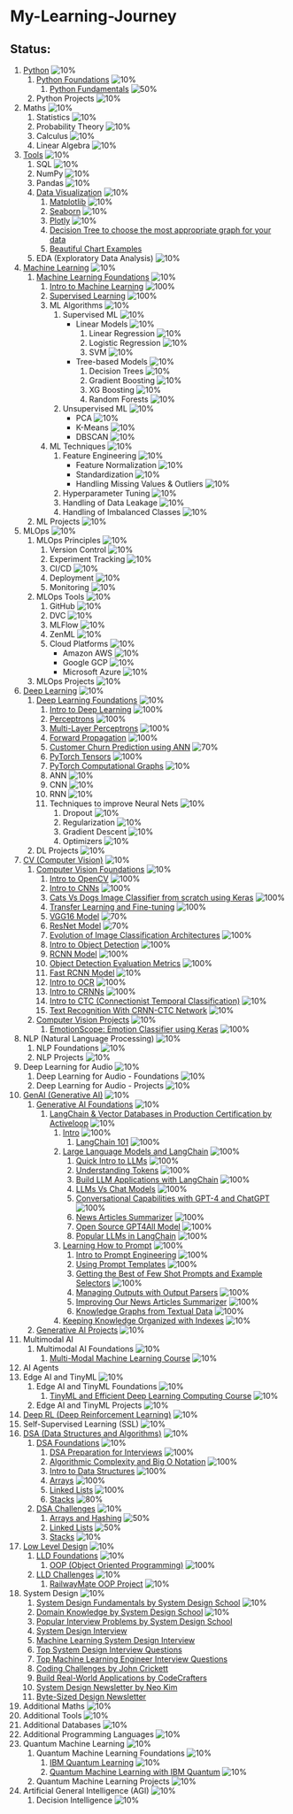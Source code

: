 # My-Learning-Journey


## Status:

1. [Python](Python) ![10%](https://geps.dev/progress/10)
    1. [Python Foundations](Python/01-Python-Foundations) ![10%](https://geps.dev/progress/10)
        1. [Python Fundamentals](Python/01-Python-Foundations/Python_01_Fundamentals.ipynb) ![50%](https://geps.dev/progress/50)
    2. Python Projects ![10%](https://geps.dev/progress/10)
2. Maths                        ![10%](https://geps.dev/progress/10)
    1. Statistics               ![10%](https://geps.dev/progress/10)
    2. Probability Theory       ![10%](https://geps.dev/progress/10)
    3. Calculus                 ![10%](https://geps.dev/progress/10)
    4. Linear Algebra           ![10%](https://geps.dev/progress/10)
3. [Tools](/Tools)                        ![10%](https://geps.dev/progress/10)
    1. SQL                      ![10%](https://geps.dev/progress/10)
    2. NumPy                    ![10%](https://geps.dev/progress/10)
    3. Pandas                   ![10%](https://geps.dev/progress/10)
    4. [Data Visualization](Tools/Data-Visualization) ![10%](https://geps.dev/progress/10)
        1. [Matplotlib](https://python-graph-gallery.com/matplotlib/) ![10%](https://geps.dev/progress/10)
        2. [Seaborn](https://python-graph-gallery.com/seaborn/) ![10%](https://geps.dev/progress/10)
        3. [Plotly](https://python-graph-gallery.com/plotly/) ![10%](https://geps.dev/progress/10)
        4. [Decision Tree to choose the most appropriate graph for your data](https://www.data-to-viz.com/#poster_full)
        5. [Beautiful Chart Examples](https://www.dataviz-inspiration.com/)
    5. EDA (Exploratory Data Analysis) ![10%](https://geps.dev/progress/10)
4. [Machine Learning](Machine-Learning) ![10%](https://geps.dev/progress/10)
    1. [Machine Learning Foundations](Machine-Learning/01-Machine-Learning-Foundations) ![10%](https://geps.dev/progress/10)
        1. [Intro to Machine Learning](Machine-Learning/01-Machine-Learning-Foundations/ML_01_Intro.ipynb) ![100%](https://geps.dev/progress/100)
        2. [Supervised Learning](Machine-Learning/01-Machine-Learning-Foundations/ML_02_Supervised_Learning.ipynb) ![100%](https://geps.dev/progress/100)
        2. ML Algorithms            ![10%](https://geps.dev/progress/10)
            1. Supervised ML        ![10%](https://geps.dev/progress/10)
                - Linear Models        ![10%](https://geps.dev/progress/10)
                    1. Linear Regression     ![10%](https://geps.dev/progress/10)
                    2. Logistic Regression   ![10%](https://geps.dev/progress/10)
                    3. SVM                   ![10%](https://geps.dev/progress/10)
                - Tree-based Models    ![10%](https://geps.dev/progress/10)
                    1. Decision Trees        ![10%](https://geps.dev/progress/10)
                    2. Gradient Boosting     ![10%](https://geps.dev/progress/10)
                    3. XG Boosting           ![10%](https://geps.dev/progress/10)
                    4. Random Forests        ![10%](https://geps.dev/progress/10)
            2. Unsupervised ML      ![10%](https://geps.dev/progress/10)
                - PCA              ![10%](https://geps.dev/progress/10)
                - K-Means          ![10%](https://geps.dev/progress/10)
                - DBSCAN           ![10%](https://geps.dev/progress/10)
        3. ML Techniques            ![10%](https://geps.dev/progress/10)
            1. Feature Engineering              ![10%](https://geps.dev/progress/10)
                - Feature Normalization        ![10%](https://geps.dev/progress/10)
                - Standardization              ![10%](https://geps.dev/progress/10)
                - Handling Missing Values & Outliers   ![10%](https://geps.dev/progress/10)
            2. Hyperparameter Tuning            ![10%](https://geps.dev/progress/10)
            3. Handling of Data Leakage         ![10%](https://geps.dev/progress/10)
            4. Handling of Imbalanced Classes   ![10%](https://geps.dev/progress/10)
    2. ML Projects              ![10%](https://geps.dev/progress/10)
5. MLOps                        ![10%](https://geps.dev/progress/10)
    1. MLOps Principles         ![10%](https://geps.dev/progress/10)
        1. Version Control      ![10%](https://geps.dev/progress/10)
        2. Experiment Tracking  ![10%](https://geps.dev/progress/10)
        3. CI/CD                ![10%](https://geps.dev/progress/10)
        4. Deployment           ![10%](https://geps.dev/progress/10)
        5. Monitoring           ![10%](https://geps.dev/progress/10)
    2. MLOps Tools              ![10%](https://geps.dev/progress/10)
        1. GitHub               ![10%](https://geps.dev/progress/10)
        2. DVC                  ![10%](https://geps.dev/progress/10)
        3. MLFlow               ![10%](https://geps.dev/progress/10)
        4. ZenML                ![10%](https://geps.dev/progress/10)
        5. Cloud Platforms      ![10%](https://geps.dev/progress/10)
            - Amazon AWS       ![10%](https://geps.dev/progress/10)
            - Google GCP       ![10%](https://geps.dev/progress/10)
            - Microsoft Azure  ![10%](https://geps.dev/progress/10)
    3. MLOps Projects           ![10%](https://geps.dev/progress/10)
6. [Deep Learning](Deep-Learning) ![10%](https://geps.dev/progress/10)
    1. [Deep Learning Foundations](Deep-Learning/01-Deep-Learning-Foundations) ![10%](https://geps.dev/progress/10)
        1. [Intro to Deep Learning](Deep-Learning/01-Deep-Learning-Foundations/DL_01_Intro.ipynb) ![100%](https://geps.dev/progress/100)
        2. [Perceptrons](Deep-Learning/01-Deep-Learning-Foundations/DL_02_Perceptrons.ipynb) ![100%](https://geps.dev/progress/100)
        3. [Multi-Layer Perceptrons](Deep-Learning/01-Deep-Learning-Foundations/DL_03_Multi_Layer_Perceptrons.ipynb) ![100%](https://geps.dev/progress/100)
        4. [Forward Propagation](Deep-Learning/01-Deep-Learning-Foundations/DL_04_Forward_Propagation.ipynb) ![100%](https://geps.dev/progress/100)
        5. [Customer Churn Prediction using ANN](Deep-Learning/01-Deep-Learning-Foundations/DL_05_Customer_Churn_Prediction_using_ANN.ipynb) ![70%](https://geps.dev/progress/70)
        6. [PyTorch Tensors](Deep-Learning/01-Deep-Learning-Foundations/DL_X1_PyTorch_Tensors.ipynb) ![100%](https://geps.dev/progress/100)
        7. [PyTorch Computational Graphs](Deep-Learning/01-Deep-Learning-Foundations/DL_X2_PyTorch_Computational_Graphs.ipynb) ![10%](https://geps.dev/progress/10)
        1. ANN                      ![10%](https://geps.dev/progress/10)
        2. CNN                      ![10%](https://geps.dev/progress/10)
        3. RNN                      ![10%](https://geps.dev/progress/10)
        4. Techniques to improve Neural Nets    ![10%](https://geps.dev/progress/10)
            1. Dropout              ![10%](https://geps.dev/progress/10)
            2. Regularization       ![10%](https://geps.dev/progress/10)
            3. Gradient Descent     ![10%](https://geps.dev/progress/10)
            4. Optimizers           ![10%](https://geps.dev/progress/10)
    2. DL Projects              ![10%](https://geps.dev/progress/10)
7. [CV (Computer Vision)](Computer-Vision) ![10%](https://geps.dev/progress/10)
    1. [Computer Vision Foundations](Computer-Vision/01-Computer-Vision-Foundations) ![10%](https://geps.dev/progress/10)
        1. [Intro to OpenCV](Computer-Vision/01-Computer-Vision-Foundations/CV_A1_Intro_to_OpenCV.ipynb) ![100%](https://geps.dev/progress/100)
        2. [Intro to CNNs](Computer-Vision/01-Computer-Vision-Foundations/CV_01_Intro_to_CNNs.ipynb) ![100%](https://geps.dev/progress/100)
        3. [Cats Vs Dogs Image Classifier from scratch using Keras](Computer-Vision/01-Computer-Vision-Foundations/CV_02_Cats_Dogs_Classifier_from_Scratch_Keras.ipynb) ![100%](https://geps.dev/progress/100)
        4. [Transfer Learning and Fine-tuning](Computer-Vision/01-Computer-Vision-Foundations/CV_03_Transfer_Learning.ipynb) ![100%](https://geps.dev/progress/100)
        5. [VGG16 Model](Computer-Vision/01-Computer-Vision-Foundations/CV_05_ResNet_Model.ipynb) ![70%](https://geps.dev/progress/70)
        6. [ResNet Model](Computer-Vision/01-Computer-Vision-Foundations/CV_05_ResNet_Model.ipynb) ![70%](https://geps.dev/progress/70)
        7. [Evolution of Image Classification Architectures](Computer-Vision/01-Computer-Vision-Foundations/CV_06_Evolution_of_Image_Classification_Architectures.ipynb) ![100%](https://geps.dev/progress/100)
        8. [Intro to Object Detection](Computer-Vision/01-Computer-Vision-Foundations/CV_07_Intro_to_Object_Detection.ipynb) ![100%](https://geps.dev/progress/100)
        9. [RCNN Model](Computer-Vision/01-Computer-Vision-Foundations/CV_08_RCNN.ipynb) ![100%](https://geps.dev/progress/100)
        10. [Object Detection Evaluation Metrics](Computer-Vision/01-Computer-Vision-Foundations/CV_09_Object_Detection_Metrics.ipynb) ![100%](https://geps.dev/progress/100)
        11. [Fast RCNN Model](Computer-Vision/01-Computer-Vision-Foundations/CV_10_Fast_RCNN.ipynb) ![10%](https://geps.dev/progress/10)
        12. [Intro to OCR](Computer-Vision/01-Computer-Vision-Foundations/CV_A2_Intro_to_OCR.ipynb) ![100%](https://geps.dev/progress/100)
        13. [Intro to CRNNs](Computer-Vision/01-Computer-Vision-Foundations/CV_A3_Intro_to_CRNNs.ipynb) ![100%](https://geps.dev/progress/100)
        14. [Intro to CTC (Connectionist Temporal Classification)](Computer-Vision/01-Computer-Vision-Foundations/CV_A4_Intro_to_CTC.ipynb) ![10%](https://geps.dev/progress/10)
        15. [Text Recognition With CRNN-CTC Network](Computer-Vision/01-Computer-Vision-Foundations/CV_A5_Text_Recognition_with_CRNN_CTC_Network.ipynb) ![10%](https://geps.dev/progress/10)
    2. [Computer Vision Projects](Computer-Vision/02-Computer-Vision-Projects) ![10%](https://geps.dev/progress/10)
        1. [EmotionScope: Emotion Classifier using Keras](Computer-Vision/02-Computer-Vision-Projects/CV_Project_01_EmotionScope) ![100%](https://geps.dev/progress/100)
8. NLP (Natural Language Processing) ![10%](https://geps.dev/progress/10)
    1. NLP Foundations       ![10%](https://geps.dev/progress/10)
    2. NLP Projects         ![10%](https://geps.dev/progress/10)
9. Deep Learning for Audio ![10%](https://geps.dev/progress/10)
    1. Deep Learning for Audio - Foundations ![10%](https://geps.dev/progress/10)
    2. Deep Learning for Audio - Projects ![10%](https://geps.dev/progress/10)
10. [GenAI (Generative AI)](Generative-AI) ![10%](https://geps.dev/progress/10)
    1. [Generative AI Foundations](Generative-AI/01-GenAI-Foundations) ![10%](https://geps.dev/progress/10)
        1. [LangChain & Vector Databases in Production Certification by Activeloop](https://learn.activeloop.ai/courses/langchain) ![10%](https://geps.dev/progress/10)
            1. [Intro](Generative-AI/01-GenAI-Foundations/LangChain-and-Vector-Databases-in-Production-Certification-by-Activeloop/01-Intro) ![100%](https://geps.dev/progress/100)
                1. [LangChain 101](Generative-AI/01-GenAI-Foundations/LangChain-and-Vector-Databases-in-Production-Certification-by-Activeloop/01-Intro/01_LangChain_101.ipynb) ![100%](https://geps.dev/progress/100)
            2. [Large Language Models and LangChain](Generative-AI/01-GenAI-Foundations/LangChain-and-Vector-Databases-in-Production-Certification-by-Activeloop/02-Large-Language-Models-and-LangChain) ![100%](https://geps.dev/progress/100)
                1. [Quick Intro to LLMs](Generative-AI/01-GenAI-Foundations/LangChain-and-Vector-Databases-in-Production-Certification-by-Activeloop/02-Large-Language-Models-and-LangChain/01_Quick_Intro_to_LLMs.ipynb) ![100%](https://geps.dev/progress/100)
                2. [Understanding Tokens](Generative-AI/01-GenAI-Foundations/LangChain-and-Vector-Databases-in-Production-Certification-by-Activeloop/02-Large-Language-Models-and-LangChain/02_Understanding_Tokens.ipynb) ![100%](https://geps.dev/progress/100)
                3. [Build LLM Applications with LangChain](Generative-AI/01-GenAI-Foundations/LangChain-and-Vector-Databases-in-Production-Certification-by-Activeloop/02-Large-Language-Models-and-LangChain/03_Build_LLM_Applications_with_LangChain.ipynb) ![100%](https://geps.dev/progress/100)
                4. [LLMs Vs Chat Models](Generative-AI/01-GenAI-Foundations/LangChain-and-Vector-Databases-in-Production-Certification-by-Activeloop/02-Large-Language-Models-and-LangChain/04_LLMs_Vs_Chat_Models.ipynb) ![100%](https://geps.dev/progress/100)
                5. [Conversational Capabilities with GPT-4 and ChatGPT](Generative-AI/01-GenAI-Foundations/LangChain-and-Vector-Databases-in-Production-Certification-by-Activeloop/02-Large-Language-Models-and-LangChain/05_Conversational_Capabilities_GPT4_and_ChatGPT.ipynb) ![100%](https://geps.dev/progress/100)
                6. [News Articles Summarizer](Generative-AI/01-GenAI-Foundations/LangChain-and-Vector-Databases-in-Production-Certification-by-Activeloop/02-Large-Language-Models-and-LangChain/06_News_Articles_Summarizer.ipynb) ![100%](https://geps.dev/progress/100)
                7. [Open Source GPT4All Model](Generative-AI/01-GenAI-Foundations/LangChain-and-Vector-Databases-in-Production-Certification-by-Activeloop/02-Large-Language-Models-and-LangChain/07_Open_Source_GPT4All_Model.ipynb) ![100%](https://geps.dev/progress/100)
                8. [Popular LLMs in LangChain](Generative-AI/01-GenAI-Foundations/LangChain-and-Vector-Databases-in-Production-Certification-by-Activeloop/02-Large-Language-Models-and-LangChain/08_Popular_LLMs_in_LangChain.ipynb) ![100%](https://geps.dev/progress/100)
            3. [Learning How to Prompt](Generative-AI/01-GenAI-Foundations/LangChain-and-Vector-Databases-in-Production-Certification-by-Activeloop/03-Learning-How-to-Prompt) ![100%](https://geps.dev/progress/100)
                1. [Intro to Prompt Engineering](Generative-AI/01-GenAI-Foundations/LangChain-and-Vector-Databases-in-Production-Certification-by-Activeloop/03-Learning-How-to-Prompt/01_Intro_to_Prompt_Engineering.ipynb) ![100%](https://geps.dev/progress/100)
                2. [Using Prompt Templates](Generative-AI/01-GenAI-Foundations/LangChain-and-Vector-Databases-in-Production-Certification-by-Activeloop/03-Learning-How-to-Prompt/02_Using_Prompt_Templates.ipynb) ![100%](https://geps.dev/progress/100)
                3. [Getting the Best of Few Shot Prompts and Example Selectors](Generative-AI/01-GenAI-Foundations/LangChain-and-Vector-Databases-in-Production-Certification-by-Activeloop/03-Learning-How-to-Prompt/03_FewShotPrompts_ExampleSelectors.ipynb) ![100%](https://geps.dev/progress/100)
                4. [Managing Outputs with Output Parsers](Generative-AI/01-GenAI-Foundations/LangChain-and-Vector-Databases-in-Production-Certification-by-Activeloop/03-Learning-How-to-Prompt/04_Output_Parsers.ipynb) ![100%](https://geps.dev/progress/100)
                5. [Improving Our News Articles Summarizer](Generative-AI/01-GenAI-Foundations/LangChain-and-Vector-Databases-in-Production-Certification-by-Activeloop/03-Learning-How-to-Prompt/05_Improve_News_Articles_Summarizer.ipynb) ![100%](https://geps.dev/progress/100)
                6. [Knowledge Graphs from Textual Data](Generative-AI/01-GenAI-Foundations/LangChain-and-Vector-Databases-in-Production-Certification-by-Activeloop/03-Learning-How-to-Prompt/06_Knowledge_Graphs.ipynb) ![100%](https://geps.dev/progress/100)
            4. [Keeping Knowledge Organized with Indexes](Generative-AI/01-GenAI-Foundations/LangChain-and-Vector-Databases-in-Production-Certification-by-Activeloop/04-Keeping-Knowledge-Organized-with-Indexes) ![10%](https://geps.dev/progress/10)
    2. [Generative AI Projects](Generative-AI/02-GenAI-Projects) ![10%](https://geps.dev/progress/10)
11. Multimodal AI
    1. Multimodal AI Foundations ![10%](https://geps.dev/progress/10)
        1. [Multi-Modal Machine Learning Course](https://cmu-multicomp-lab.github.io/mmml-course/) ![10%](https://geps.dev/progress/10)
12. AI Agents
13. Edge AI and TinyML ![10%](https://geps.dev/progress/10)
    1. Edge AI and TinyML Foundations ![10%](https://geps.dev/progress/10)
        1. [TinyML and Efficient Deep Learning Computing Course](https://hanlab.mit.edu/course) ![10%](https://geps.dev/progress/10)
    2. Edge AI and TinyML Projects ![10%](https://geps.dev/progress/10)
14. [Deep RL (Deep Reinforcement Learning)](Deep-Reinforcement-Learning) ![10%](https://geps.dev/progress/10)
15. Self-Supervised Learning (SSL) ![10%](https://geps.dev/progress/10)
16. [DSA (Data Structures and Algorithms)](Data-Structures-and-Algorithms) ![10%](https://geps.dev/progress/10)
    1. [DSA Foundations](Data-Structures-and-Algorithms/01-DSA-Foundations) ![10%](https://geps.dev/progress/10)
        1. [DSA Preparation for Interviews](Data-Structures-and-Algorithms/01-DSA-Foundations/DSA_01_Intro.md) ![100%](https://geps.dev/progress/100)
        2. [Algorithmic Complexity and Big O Notation](Data-Structures-and-Algorithms/01-DSA-Foundations/DSA_02_Algorithmic_Complexity.ipynb) ![100%](https://geps.dev/progress/100)
        3. [Intro to Data Structures](Data-Structures-and-Algorithms/01-DSA-Foundations/DSA_03_Intro_to_Datastructures.ipynb) ![100%](https://geps.dev/progress/100)
        4. [Arrays](Data-Structures-and-Algorithms/01-DSA-Foundations/DSA_04_Arrays.ipynb) ![100%](https://geps.dev/progress/100)
        5. [Linked Lists](Data-Structures-and-Algorithms/01-DSA-Foundations/DSA_05_Linked_Lists.ipynb) ![100%](https://geps.dev/progress/100)
        6. [Stacks](Data-Structures-and-Algorithms/01-DSA-Foundations/DSA_06_Stacks.ipynb) ![80%](https://geps.dev/progress/80)
    2. [DSA Challenges](Data-Structures-and-Algorithms/02-DSA-Challenges) ![10%](https://geps.dev/progress/10)
        1. [Arrays and Hashing](Data-Structures-and-Algorithms/02-DSA-Challenges/DSA_Challenges_01_Arrays_and_Hashing.ipynb) ![50%](https://geps.dev/progress/50)
        2. [Linked Lists](Data-Structures-and-Algorithms/02-DSA-Challenges/DSA_Challenges_02_Linked_Lists.ipynb) ![50%](https://geps.dev/progress/50)
        3. [Stacks](Data-Structures-and-Algorithms/02-DSA-Challenges/DSA_Challenges_03_Stacks.ipynb) ![10%](https://geps.dev/progress/10)
17. [Low Level Design](Low-Level-Design) ![10%](https://geps.dev/progress/10)
    1. [LLD Foundations](Low-Level-Design/01-LLD-Foundations) ![10%](https://geps.dev/progress/10)
        1. [OOP (Object Oriented Programming)](Low-Level-Design/01-LLD-Foundations/LLD_01_OOP_in_Python.ipynb) ![100%](https://geps.dev/progress/100)
    2. [LLD Challenges](Low-Level-Design/02-LLD-Challenges) ![10%](https://geps.dev/progress/10)
        1. [RailwayMate OOP Project](Low-Level-Design/02-LLD-Challenges/LLD_Challenges_01_RailwayMate_OOP_Project.ipynb) ![10%](https://geps.dev/progress/10)
18. System Design   ![10%](https://geps.dev/progress/10)
    1. [System Design Fundamentals by System Design School](https://systemdesignschool.io/fundamentals/what-is-system-design-interview)   ![10%](https://geps.dev/progress/10)
    2. [Domain Knowledge by System Design School](https://systemdesignschool.io/courses/domain-knowledge)   ![10%](https://geps.dev/progress/10)
    3. [Popular Interview Problems by System Design School](https://systemdesignschool.io/courses/solutions)
    4. [System Design Interview](https://bytebytego.com/)
    5. [Machine Learning System Design Interview](https://bytebytego.com/intro/machine-learning-system-design-interview)
    6. [Top System Design Interview Questions](https://www.tryexponent.com/questions?type=system-design)
    7. [Top Machine Learning Engineer Interview Questions](https://www.tryexponent.com/questions?role=ml-engineer)
    8. [Coding Challenges by John Crickett](https://codingchallenges.fyi/)
    9. [Build Real-World Applications by CodeCrafters](https://codecrafters.io/)
    10. [System Design Newsletter by Neo Kim](https://newsletter.systemdesign.one/)
    11. [Byte-Sized Design Newsletter](https://bytesizeddesign.substack.com/)
19. Additional Maths        ![10%](https://geps.dev/progress/10)
20. Additional Tools        ![10%](https://geps.dev/progress/10)
21. Additional Databases    ![10%](https://geps.dev/progress/10)
22. Additional Programming Languages    ![10%](https://geps.dev/progress/10)
23. Quantum Machine Learning    ![10%](https://geps.dev/progress/10)
    1. Quantum Machine Learning Foundations ![10%](https://geps.dev/progress/10)
        1. [IBM Quantum Learning](https://learning.quantum.ibm.com/catalog/courses) ![10%](https://geps.dev/progress/10)
        2. [Quantum Machine Learning with IBM Quantum](https://open.hpi.de/courses/qc-machineLearning2023) ![10%](https://geps.dev/progress/10)
    2. Quantum Machine Learning Projects ![10%](https://geps.dev/progress/10)
24. Artificial General Intelligence (AGI)   ![10%](https://geps.dev/progress/10)
    1. Decision Intelligence    ![10%](https://geps.dev/progress/10)
